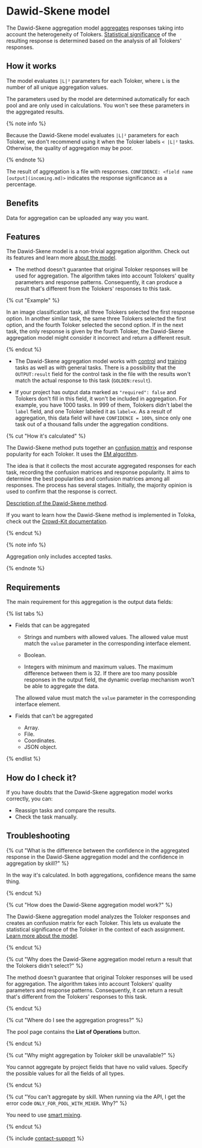 # Dawid-Skene model

The Dawid-Skene aggregation model [aggregates](result-aggregation.md) responses taking into account the heterogeneity of Tolokers. [Statistical significance](https://en.wikipedia.org/wiki/Statistical_significance) of the resulting response is determined based on the analysis of all Tolokers' responses.

## How it works

The model evaluates `|L|²` parameters for each Toloker, where `L` is the number of all unique aggregation values.

The parameters used by the model are determined automatically for each pool and are only used in calculations. You won't see these parameters in the aggregated results.

{% note info %}

Because the Dawid-Skene model evaluates `|L|²` parameters for each Toloker, we don't recommend using it when the Toloker labels `< |L|²` tasks. Otherwise, the quality of aggregation may be poor.

{% endnote %}

The result of aggregation is a file with responses. `CONFIDENCE: <field name [output](incoming.md)>` indicates the response significance as a percentage.

## Benefits

Data for aggregation can be uploaded any way you want.

## Features

The Dawid-Skene model is a non-trivial aggregation algorithm. Check out its features and learn more [about the model](http://citeseerx.ist.psu.edu/viewdoc/download?doi=10.1.1.469.1377&amp;rep=rep1&amp;type=pdf).

- The method doesn't guarantee that original Toloker responses will be used for aggregation. The algorithm takes into account Tolokers' quality parameters and response patterns. Consequently, it can produce a result that's different from the Tolokers' responses to this task.

{% cut "Example" %}

In an image classification task, all three Tolokers selected the first response option. In another similar task, the same three Tolokers selected the first option, and the fourth Toloker selected the second option. If in the next task, the only response is given by the fourth Toloker, the Dawid-Skene aggregation model might consider it incorrect and return a different result.

{% endcut %}

- The Dawid-Skene aggregation model works with [control](../glossary.md#control-task) and [training](../glossary.md#training-task) tasks as well as with general tasks. There is a possibility that the `OUTPUT:result` field for the control task in the file with the results won't match the actual response to this task (`GOLDEN:result`).

- If your project has output data marked as `"required": false` and Tolokers don't fill in this field, it won't be included in aggregation. For example, you have 1000 tasks. In 999 of them, Tolokers didn't label the `label` field, and one Toloker labeled it as `label=x`. As a result of aggregation, this data field will have `CONFIDENCE = 100%`, since only one task out of a thousand falls under the aggregation conditions.

{% cut "How it's calculated" %}

The Dawid-Skene method puts together an [confusion matrix](https://en.wikipedia.org/wiki/Confusion_matrix) and response popularity for each Toloker. It uses the [EM algorithm](https://en.wikipedia.org/wiki/Expectation–maximization_algorithm).

The idea is that it collects the most accurate aggregated responses for each task, recording the confusion matrices and response popularity. It aims to determine the best popularities and confusion matrices among all responses. The process has several stages. Initially, the majority opinion is used to confirm that the response is correct.

[Description of the Dawid-Skene method](http://citeseerx.ist.psu.edu/viewdoc/download?doi=10.1.1.469.1377&amp;rep=rep1&amp;type=pdf).

If you want to learn how the Dawid-Skene method is implemented in Toloka, check out the [Crowd-Kit documentation](https://toloka.ai/docs/crowd-kit/reference/crowdkit.aggregation.classification.dawid_skene.DawidSkene.html).

{% endcut %}

{% note info %}

Aggregation only includes accepted tasks.

{% endnote %}

## Requirements

The main requirement for this aggregation is the output data fields:

{% list tabs %}

- Fields that can be aggregated

    - Strings and numbers with allowed values. The allowed value must match the `value` parameter in the corresponding interface element.

    - Boolean.

    - Integers with minimum and maximum values. The maximum difference between them is 32. If there are too many possible responses in the output field, the dynamic overlap mechanism won't be able to aggregate the data.

    The allowed value must match the `value` parameter in the corresponding interface element.

- Fields that can't be aggregated

    - Array.
    - File.
    - Coordinates.
    - JSON object.

{% endlist %}

## How do I check it?

If you have doubts that the Dawid-Skene aggregation model works correctly, you can:

- Reassign tasks and compare the results.
- Check the task manually.

## Troubleshooting
    
{% cut "What is the difference between the confidence in the aggregated response in the Dawid-Skene aggregation model and the confidence in aggregation by skill?" %}

In the way it's calculated. In both aggregations, confidence means the same thing.

{% endcut %}

{% cut "How does the Dawid-Skene aggregation model work?" %}

The Dawid-Skene aggregation model analyzes the Toloker responses and creates an confusion matrix for each Toloker. This lets us evaluate the statistical significance of the Toloker in the context of each assignment. [Learn more about the model](https://www.jstor.org/stable/2346806).

{% endcut %}

{% cut "Why does the Dawid-Skene aggregation model return a result that the Tolokers didn't select?" %}

The method doesn't guarantee that original Toloker responses will be used for aggregation. The algorithm takes into account Tolokers' quality parameters and response patterns. Consequently, it can return a result that's different from the Tolokers' responses to this task.

{% endcut %}

{% cut "Where do I see the aggregation progress?" %}

The pool page contains the **List of Operations** button.

{% endcut %}

{% cut "Why might aggregation by Toloker skill be unavailable?" %}

You cannot aggregate by project fields that have no valid values. Specify the possible values for all the fields of all types.

{% endcut %}

{% cut "You can't aggregate by skill. When running via the API, I get the error code `ONLY_FOR_POOL_WITH_MIXER`. Why?" %}

You need to use [smart mixing](../concepts/distribute-tasks-by-pages.md#smart-mixing).

{% endcut %}

{% include [contact-support](../_includes/contact-support-help.md) %}
